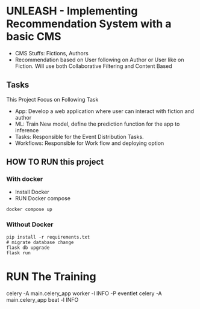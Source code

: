 # UNLEASH - Implementing Recommendation System with a basic CMS 

- CMS Stuffs: Fictions, Authors
- Recommendation based on User following on Author or User like on Fiction. Will use both Collaborative Filtering and Content Based

## Tasks

This Project Focus on Following Task

- App: Develop a web application where user can interact with fiction and author
- ML: Train New model, define the prediction function for the app to inference
- Tasks: Responsible for the Event Distribution Tasks. 
- Workflows: Responsible for Work flow and deploying option

## HOW TO RUN this project

### With docker
- Install Docker
- RUN Docker compose

```
docker compose up
```

### Without Docker

```
pip install -r requirements.txt
# migrate database change
flask db upgrade
flask run
```

# RUN The Training 

celery -A main.celery_app worker -l INFO -P eventlet
celery -A main.celery_app beat -l INFO 